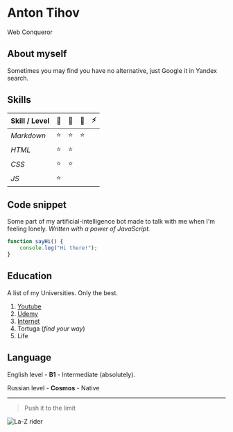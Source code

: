 # Anton Tihov

Web Conqueror

## About myself

Sometimes you may find you have no alternative, just Google it in Yandex search.

## Skills

| Skill / Level | :snail: | :rabbit2: | :rocket: | :zap: |
| ------------- | :-----: | :-------: | :------: | :---: |
| _Markdown_    | :star:  |  :star:   |  :star:  |
| _HTML_        | :star:  |  :star:   |          |
| _CSS_         | :star:  |  :star:   |          |
| _JS_          | :star:  |           |          |

## Code snippet

Some part of my artificial-intelligence bot made to talk with me when I'm feeling lonely. _Written with a power of JavaScript._

```js
function sayHi() {
	console.log("Hi there!");
}
```

## Education

A list of my Universities. Only the best.

1. [Youtube](https://www.youtube.com/)
2. [Udemy](https://www.udemy.com)
3. [Internet](https://duckduckgo.com/)
4. Tortuga (_find your way_)
5. Life

## Language

English level - **B1** - Intermediate (absolutely).

Russian level - **Cosmos** - Native

---

> Push it to the limit

![La-Z rider](https://media.giphy.com/media/inyBUdvLJHvvpaC3jB/giphy.gif)
